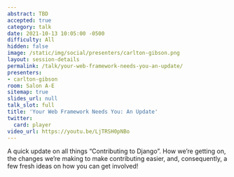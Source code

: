 ```yaml
---
abstract: TBD
accepted: true
category: talk
date: 2021-10-13 10:05:00 -0500
difficulty: All
hidden: false
image: /static/img/social/presenters/carlton-gibson.png
layout: session-details
permalink: /talk/your-web-framework-needs-you-an-update/
presenters:
- carlton-gibson
room: Salon A-E
sitemap: true
slides_url: null
talk_slot: full
title: 'Your Web Framework Needs You: An Update'
twitter:
  card: player
video_url: https://youtu.be/LjTRSH0pNBo
---
```


A quick update on all things “Contributing to Django”. How we’re getting on, the changes we’re making to make contributing easier, and, consequently, a few fresh ideas on how you can get involved!

